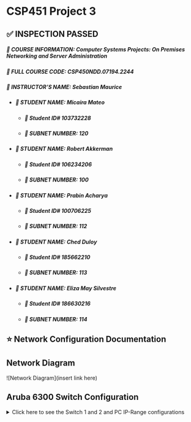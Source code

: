 # CSP451 Project 3
## :white_check_mark: INSPECTION PASSED
##### :blue_book: **COURSE INFORMATION:** Computer Systems Projects: On Premises Networking and Server Administration
##### :page_with_curl: **FULL COURSE CODE:** CSP450NDD.07194.2244 
##### :book: **INSTRUCTOR’S NAME:** Sebastian Maurice
- ##### :raising_hand: **STUDENT NAME:** Micaira Mateo
  - ##### :name_badge: Student ID# 103732228
  - ##### :pushpin: **SUBNET NUMBER:** 120
- ##### :raising_hand: **STUDENT NAME:** Robert Akkerman
  - ##### :name_badge: Student ID# 106234206
  - ##### :pushpin: **SUBNET NUMBER:** 100
- ##### :raising_hand: **STUDENT NAME:** Prabin Acharya
  - ##### :name_badge: Student ID# 100706225
  - ##### :pushpin: **SUBNET NUMBER:** 112
- ##### :raising_hand: **STUDENT NAME:** Ched Duloy 
  - ##### :name_badge: Student ID# 185662210
  - ##### :pushpin: **SUBNET NUMBER:** 113
- ##### :raising_hand: **STUDENT NAME:** Eliza May Silvestre 
  - ##### :name_badge: Student ID# 186630216 
  - ##### :pushpin: **SUBNET NUMBER:** 114

## :star: Network Configuration Documentation
## Network Diagram
![Network Diagram](insert link here)

## Aruba 6300 Switch Configuration
<details>
<summary>Click here to see the Switch 1 and 2 and PC IP-Range configurations</summary>

  ##### Switch 1(on top of rack)
```
10.10.10.33/28
```
  ##### Switch 2(below Switch 1)
```
10.10.10.34/28
```

##### PC IP-Range
```
10.10.10.35-38/28 - 255.255.255.240
```

  ##### Configuration Commands Used for SWITCH-AA
[SWITCH-AA-Configuration]()
  ##### Configuration Commands Used for SWITCH-BB
[SWITCH-CC-Configuration]()
<details>

## Aruba 2530 Series Switch Configuration
<details>
<summary>Click here to see the Switch 3 and 4 and PC IP-Range configurations</summary>

  ##### Switch 3 (below Switch 2)
```
COM4
```
  ##### Switch 4 (below Switch 3)
```
COM3
```

  ##### Configuration Commands Used for SWITCH-BB
[SWITCH-BB-Configuration]()
  ##### Configuration Commands Used for SWITCH-DD
[SWITCH-DD-Configuration]()
<details>



